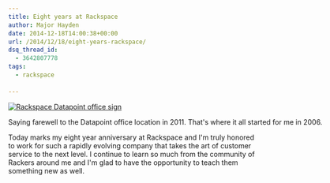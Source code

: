 ```yaml
---
title: Eight years at Rackspace
author: Major Hayden
date: 2014-12-18T14:00:38+00:00
url: /2014/12/18/eight-years-rackspace/
dsq_thread_id:
  - 3642807778
tags:
  - rackspace

---
```

<div id="attachment_5286" style="width: 650px" class="wp-caption aligncenter">
  <a href="/wp-content/uploads/2014/12/datapoint_sign.jpg"><img src="/wp-content/uploads/2014/12/datapoint_sign.jpg" alt="Rackspace Datapoint office sign" width="640" height="427" class="size-full wp-image-5286" srcset="/wp-content/uploads/2014/12/datapoint_sign.jpg 640w, /wp-content/uploads/2014/12/datapoint_sign-300x200.jpg 300w" sizes="(max-width: 640px) 100vw, 640px" /></a>

  <p class="wp-caption-text">
    Saying farewell to the Datapoint office location in 2011. That's where it all started for me in 2006.
  </p>
</div>Today marks my eight year anniversary at Rackspace and I'm truly honored to work for such a rapidly evolving company that takes the art of customer service to the next level. I continue to learn so much from the community of Rackers around me and I'm glad to have the opportunity to teach them something new as well.
